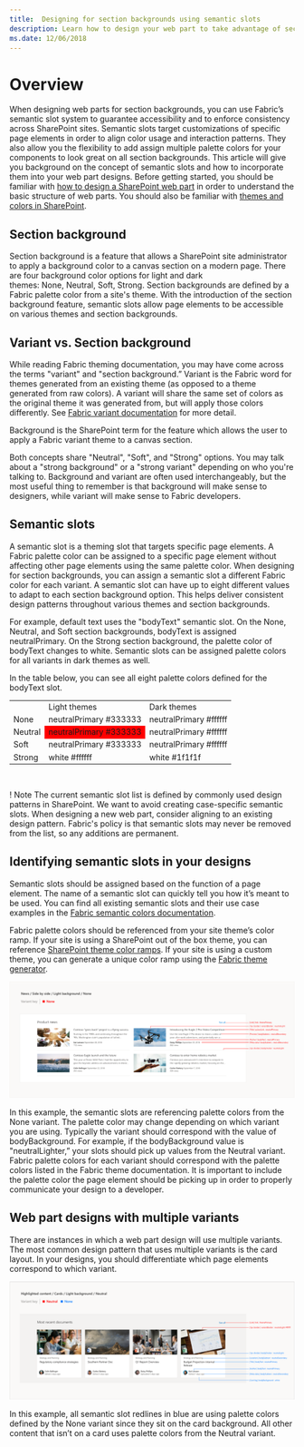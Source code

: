 ```yaml
---
title:  Designing for section backgrounds using semantic slots
description: Learn how to design your web part to take advantage of section backgrounds using semantic slots.
ms.date: 12/06/2018
---
```


# Overview

When designing web parts for section backgrounds, you can use Fabric’s semantic slot system to guarantee accessibility and to enforce consistency across SharePoint sites. Semantic slots target customizations of specific page elements in order to align color usage and interaction patterns. They also allow you the flexibility to add assign multiple palette colors for your components to look great on all section backgrounds. This article will give you background on the concept of semantic slots and how to incorporate them into your web part designs. Before getting started, you should be familiar with [how to design a SharePoint web part](https://docs.microsoft.com/en-us/sharepoint/dev/design/design-a-web-part) in order to understand the basic structure of web parts. You should also be familiar with [themes and colors in SharePoint](https://docs.microsoft.com/en-us/sharepoint/dev/design/themes-colors).

## Section background

Section background is a feature that allows a SharePoint site administrator to apply a background color to a canvas section on a modern page. There are four background color options for light and dark themes: None, Neutral, Soft, Strong. Section backgrounds are defined by a Fabric palette color from a site's theme. With the introduction of the section background feature, semantic slots allow page elements to be accessible on various themes and section backgrounds.

## Variant vs. Section background

While reading Fabric theming documentation, you may have come across the terms "variant" and "section background.”
Variant is the Fabric word for themes generated from an existing theme (as opposed to a theme generated from raw colors). A variant will share the same set of colors as the original theme it was generated from, but will apply those colors differently. See [Fabric variant documentation](https://github.com/OfficeDev/office-ui-fabric-react/blob/master/packages/variants/README.md) for more detail.

Background is the SharePoint term for the feature which allows the user to apply a Fabric variant theme to a canvas section.

Both concepts share "Neutral", "Soft", and "Strong" options. You may talk about a "strong background" or a "strong variant" depending on who you're talking to. Background and variant are often used interchangeably, but the most useful thing to remember is that background will make sense to designers, while variant will make sense to Fabric developers.

## Semantic slots

A semantic slot is a theming slot that targets specific page elements. A Fabric palette color can be assigned to a specific page element without affecting other page elements using the same palette color. When designing for section backgrounds, you can assign a semantic slot a different Fabric color for each variant. A semantic slot can have up to eight different values to adapt to each section background option. This helps deliver consistent design patterns throughout various themes and section backgrounds.

For example, default text uses the "bodyText" semantic slot. On the None, Neutral, and Soft section backgrounds, bodyText is assigned neutralPrimary. On the Strong section background, the palette color of bodyText changes to white. Semantic slots can be assigned palette colors for all variants in dark themes as well.

In the table below, you can see all eight palette colors defined for the bodyText slot. 
<br/> 
<table>
<tr>
<td> </td>
<td> Light themes</td>
<td> Dark themes</td>
</tr>
<tr>
<td>None</td>
<td>neutralPrimary #333333</td>
<td>neutralPrimary #ffffff</td>
</tr>
<tr>
<td>Neutral</td>
<td style="background-color:red">neutralPrimary #333333</td>
<td>neutralPrimary #ffffff</td>
</tr>
<tr>
<td>Soft</td>
<td>neutralPrimary #333333</td>
<td>neutralPrimary #ffffff</td>
</tr>
<tr>
<td>Strong</td>
<td>white #ffffff</td>
<td>white #1f1f1f</td>
</tr>
</table>
<br/>

! Note
The current semantic slot list is defined by commonly used design patterns in SharePoint. We want to avoid creating case-specific semantic slots. When designing a new web part, consider aligning to an existing design pattern. Fabric's policy is that semantic slots may never be removed from the list, so any additions are permanent.

## Identifying semantic slots in your designs

Semantic slots should be assigned based on the function of a page element. The name of a semantic slot can quickly tell you how it’s meant to be used. You can find all existing semantic slots and their use case examples in the [Fabric semantic colors documentation](https://github.com/OfficeDev/office-ui-fabric-react/blob/master/packages/styling/src/interfaces/ISemanticColors.ts).

Fabric palette colors should be referenced from your site theme’s color ramp. If your site is using a SharePoint out of the box theme, you can reference [SharePoint theme color ramps](https://fluentfabric.azurewebsites.net/#/color/products). If your site is using a custom theme, you can generate a unique color ramp using the [Fabric theme generator](https://developer.microsoft.com/en-us/fabric#/styles/themegenerator).

![Example of redlines for a web part in the None section background](../images/doc-semantic-slot-1.png)

In this example, the semantic slots are referencing palette colors from the None variant. The palette color may change depending on which variant you are using. Typically the variant should correspond with the value of bodyBackground. For example, if the bodyBackground value is "neutralLighter,” your slots should pick up values from the Neutral variant. Fabric palette colors for each variant should correspond with the palette colors listed in the Fabric theme documentation. It is important to include the palette color the page element should be picking up in order to properly communicate your design to a developer.

## Web part designs with multiple variants

There are instances in which a web part design will use multiple variants. The most common design pattern that uses multiple variants is the card layout. In your designs, you should differentiate which page elements correspond to which variant.

![Example of multiple variant redlines for a web part in the Neutral section background](../images/doc-semantic-slot-2.png)

In this example, all semantic slot redlines in blue are using palette colors defined by the None variant since they sit on the card background. All other content that isn’t on a card uses palette colors from the Neutral variant.
